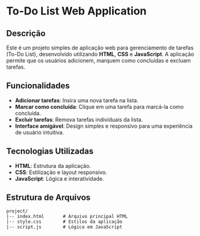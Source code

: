 # To-Do List Web Application

## Descrição
Este é um projeto simples de aplicação web para gerenciamento de tarefas (To-Do List), desenvolvido utilizando **HTML**, **CSS** e **JavaScript**. A aplicação permite que os usuários adicionem, marquem como concluídas e excluam tarefas.

## Funcionalidades
- **Adicionar tarefas**: Insira uma nova tarefa na lista.
- **Marcar como concluída**: Clique em uma tarefa para marcá-la como concluída.
- **Excluir tarefas**: Remova tarefas individuais da lista.
- **Interface amigável**: Design simples e responsivo para uma experiência de usuário intuitiva.

## Tecnologias Utilizadas
- **HTML**: Estrutura da aplicação.
- **CSS**: Estilização e layout responsivo.
- **JavaScript**: Lógica e interatividade.

## Estrutura de Arquivos
```
project/
|-- index.html       # Arquivo principal HTML
|-- style.css        # Estilos da aplicação
|-- script.js        # Lógica em JavaScript
```
